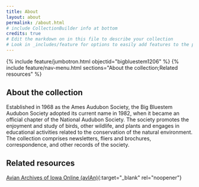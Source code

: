 ```yaml
---
title: About
layout: about
permalink: /about.html
# include CollectionBuilder info at bottom
credits: true
# Edit the markdown on in this file to describe your collection
# Look in _includes/feature for options to easily add features to the page
---
```


{% include feature/jumbotron.html objectid="bigbluestem1206" %} 
{% include feature/nav-menu.html sections="About the collection;Related resources" %}
## About the collection

Established in 1968 as the Ames Audubon Society, the Big Bluestem Audubon Society adopted its current name in 1982, when it became an official chapter of the National Audubon Society. The society promotes the enjoyment and study of birds, other wildlife, and plants and engages in educational activities related to the conservation of the natural environment. The collection comprises newsletters, fliers and brochures, correspondence, and other records of the society.

## Related resources

[Avian Archives of Iowa Online (avIAn)](https://avian.lib.iastate.edu/){:target="_blank" rel="noopener"}

